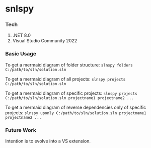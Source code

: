 # snlspy

### Tech

1. .NET 8.0
2. Visual Studio Community 2022

### Basic Usage

To get a mermaid diagram of folder structure: `slnspy folders C:/path/to/sln/solution.sln`

To get a mermaid diagram of all projects: `slnspy projects C:/path/to/sln/solution.sln`

To get a mermaid diagram of specific projects: `slnspy projects C:/path/to/sln/solution.sln projectname1 projectname2 ...`

To get a mermaid diagram of reverse dependencies only of specific projects: `slnspy uponly C:/path/to/sln/solution.sln projectname1 projectname2 ...`

### Future Work

Intention is to evolve into a VS extension.
